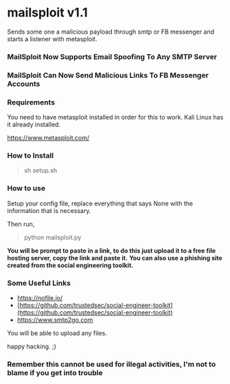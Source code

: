 # mailsploit v1.1
Sends some one a malicious payload through smtp or FB messenger and starts a listener with metasploit.

### MailSploit Now Supports Email Spoofing To Any SMTP Server
### MailSploit Can Now Send Malicious Links To FB Messenger Accounts

### Requirements
You need to have metasploit installed in order for this to work.
Kali Linux has it already installed.

https://www.metasploit.com/


### How to Install

> sh setup.sh

### How to use

Setup your config file, replace everything that says None with the information that is necessary.

Then run,

> python mailsploit.py

**You will be prompt to paste in a link, to do this just upload it to a free file hosting server, copy the link and paste it.**
**You can also use a phishing site created from the social engineering toolkit.**

### Some Useful Links
* [https://nofile.io/  ](https://nofile.io/  )
* [https://github.com/trustedsec/social-engineer-toolkit](https://github.com/trustedsec/social-engineer-toolkit)
* https://www.smtp2go.com

You will be able to upload any files.

happy hacking. ;)

### Remember this cannot be used for illegal activities, I'm not to blame if you get into trouble
